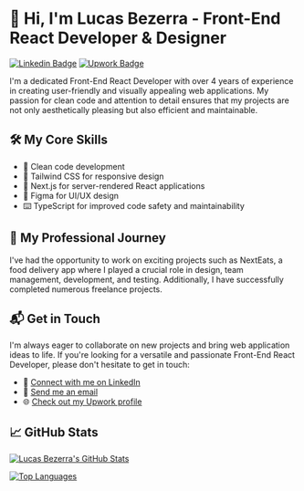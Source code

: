 # 👋 Hi, I'm Lucas Bezerra - Front-End React Developer & Designer

[![Linkedin Badge](https://img.shields.io/badge/-Lucas_Bezerra-blue?style=flat-square&logo=Linkedin&logoColor=white&link=https://www.linkedin.com/in/bezerra-lucas/)](https://www.linkedin.com/in/bezerra-lucas/)
[![Upwork Badge](https://img.shields.io/badge/-Hire_me_on_Upwork-orange?style=flat-square&logo=Upwork&logoColor=white&link=https://www.upwork.com/freelancers/~01270bdc2af257b1f6)](https://www.upwork.com/freelancers/~01270bdc2af257b1f6)

I'm a dedicated Front-End React Developer with over 4 years of experience in creating user-friendly and visually appealing web applications. My passion for clean code and attention to detail ensures that my projects are not only aesthetically pleasing but also efficient and maintainable.

## 🛠️ My Core Skills

- 💎 Clean code development
- 📐 Tailwind CSS for responsive design
- 🚀 Next.js for server-rendered React applications
- 🎨 Figma for UI/UX design
- ⌨️ TypeScript for improved code safety and maintainability

## 🌟 My Professional Journey

I've had the opportunity to work on exciting projects such as NextEats, a food delivery app where I played a crucial role in design, team management, development, and testing. Additionally, I have successfully completed numerous freelance projects.

## 📬 Get in Touch

I'm always eager to collaborate on new projects and bring web application ideas to life. If you're looking for a versatile and passionate Front-End React Developer, please don't hesitate to get in touch:

- 💼 [Connect with me on LinkedIn](https://www.linkedin.com/in/bezerra-lucas/)
- 📧 [Send me an email](mailto:1lcs.bzrr@gmail.com)
- 🌐 [Check out my Upwork profile](https://www.upwork.com/freelancers/~01270bdc2af257b1f6)

## 📈 GitHub Stats

[![Lucas Bezerra's GitHub Stats](https://github-readme-stats.vercel.app/api?username=bezerra-lucas&count_private=true&show_icons=true&theme=radical)](https://github.com/bezerra-lucas)

[![Top Languages](https://github-readme-stats.vercel.app/api/top-langs/?username=bezerra-lucas&layout=compact&theme=radical)](https://github.com/bezerra-lucas)
